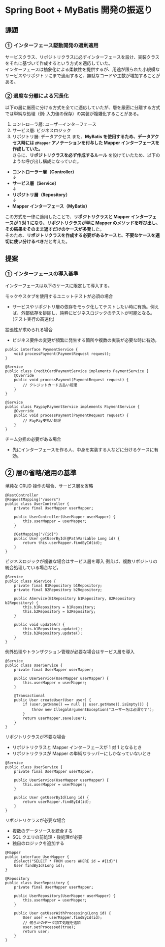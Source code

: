 # Spring Boot + MyBatis 開発の振返り

## 課題

### ① インターフェース駆動開発の過剰適用
サービスクラス、リポジトリクラスに必ずインターフェースを設け、実装クラスをそれに基づいて作成するという方式を適応していた。  
インターフェースは抽象化による柔軟性を提供するが、用途が限られた小規模なサービスやリポジトリにまで適用すると、無駄なコードや工数が増加することがある。

### ➁ 過度な分離による冗長化
以下の層に厳密に分ける方式を全てに適応していたが、層を厳密に分離する方式では単純な処理（例: 入力値の保存）の実装が複雑化することがある。
1.	コントローラ層: ユーザーインターフェース
2.	サービス層: ビジネスロジック
3.	リポジトリ層: データアクセス
また、**MyBatis を使用するため、データアクセス時には `@Mapper` アノテーションを付与した Mapper インターフェースを作成していた。**  
さらに、**リポジトリクラスを必ず作成するルール** を設けていたため、以下のような呼び出し構成になっていた。

- **コントローラー層（Controller）**  
  ↓  
- **サービス層（Service）**  
  ↓  
- **リポジトリ層（Repository）**  
  ↓  
- **Mapper インターフェース（MyBatis）**  

この方式を一律に適用したことで、**リポジトリクラスと Mapper インターフェースが 1 対 1 になり、リポジトリクラスが単に Mapper のメソッドを呼び出し、その結果をそのまま返すだけのケースが多発**した。  
そのため、**リポジトリクラスを作成する必要があるケースと、不要なケースを適切に使い分けるべき**だと考えた。

## 提案

### ① インターフェースの導入基準
インターフェースは以下のケースに限定して導入する。

モックやスタブを使用するユニットテストが必須の場合
  - サービスやリポジトリ層の依存をモック化してテストしたい時に有効。例えば、外部依存を排除し、純粋にビジネスロジックのテストが可能となる。(テスト実行の高速化)

拡張性が求められる場合
  - ビジネス要件の変更が頻繁に発生する箇所や複数の実装が必要な時に有効。
```
public interface PaymentService {
    void processPayment(PaymentRequest request);
}

@Service
public class CreditCardPaymentService implements PaymentService {
    @Override
    public void processPayment(PaymentRequest request) {
        // クレジットカード支払い処理
    }
}

@Service
public class PaypayPaymentService implements PaymentService {
    @Override
    public void processPayment(PaymentRequest request) {
        // PayPay支払い処理
    }
}
```

チーム分担の必要がある場合
  - 先にインターフェースを作る人、中身を実装する人などに分けるケースに有効。

## ➁ 層の省略/適用の基準

単純な CRUD 操作の場合、サービス層を省略
```
@RestController
@RequestMapping("/users")
public class UserController {
    private final UserMapper userMapper;

    public UserController(UserMapper userMapper) {
        this.userMapper = userMapper;
    }

    @GetMapping("/{id}")
    public User getUserById(@PathVariable Long id) {
        return this.userMapper.findById(id);
    }
}
```
ビジネスロジックが複雑な場合はサービス層を導入
例えば、複数リポジトリの統合処理している場合など。
```
@Service
public class AService {
    private final B1Repository b1Repository;
    private final B2Repository b2Repository;

    public AService(B1Repository b1Repository, B2Repository b2Repository) {
        this.b1Repository = b1Repository;
        this.b2Repository = b2Repository;
    }

    public void updateA() {
        this.b1Repository.update();
        this.b2Repository.update();
    }
}
```
例外処理やトランザクション管理が必要な場合はサービス層を導入
```
@Service
public class UserService {
    private final UserMapper userMapper;

    public UserService(UserMapper userMapper) {
        this.userMapper = userMapper;
    }

    @Transactional
    public User createUser(User user) {
        if (user.getName() == null || user.getName().isEmpty()) {
            throw new IllegalArgumentException("ユーザー名は必須です");
        }
        return userMapper.save(user);
    }
}
```
リポジトリクラスが不要な場合
  - リポジトリクラスと Mapper インターフェースが 1 対 1 となるとき
  - リポジトリクラスが Mapper の単純なラッパーにしかなっていないとき
```
@Service
public class UserService {
    private final UserMapper userMapper;

    public UserService(UserMapper userMapper) {
        this.userMapper = userMapper;
    }

    public User getUserById(Long id) {
        return userMapper.findById(id);
    }
}
```
リポジトリクラスが必要な場合
  - 複数のデータソースを統合する
  - SQL クエリの前処理・後処理が必要
  - 独自のロジックを追加する
```
@Mapper
public interface UserMapper {
    @Select("SELECT * FROM users WHERE id = #{id}")
    User findById(Long id);
}

@Repository
public class UserRepository {
    private final UserMapper userMapper;

    public UserRepository(UserMapper userMapper) {
        this.userMapper = userMapper;
    }

    public User getUserWithProcessing(Long id) {
        User user = userMapper.findById(id);
        // 何らかのデータ加工処理を追加
        user.setProcessed(true);
        return user;
    }
}
```